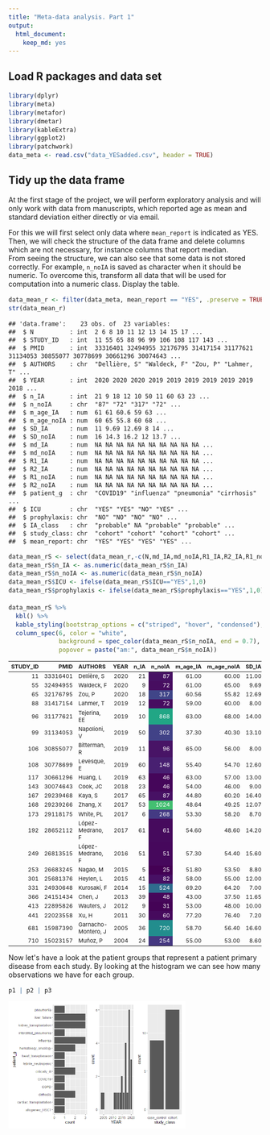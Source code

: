 ```yaml
---
title: "Meta-data analysis. Part 1"
output: 
  html_document: 
    keep_md: yes
---
```




## Load R packages and data set


```r
library(dplyr)
library(meta)
library(metafor)
library(dmetar)
library(kableExtra)
library(ggplot2)
library(patchwork)
data_meta <- read.csv("data_YESadded.csv", header = TRUE)
```

## Tidy up the data frame

At the first stage of the project, we will perform exploratory analysis and will only work with data from manuscripts, which reported age as mean and standard deviation either directly or via email.

For this we will first select only data where `mean_report` is indicated as YES.
Then, we will check the structure of the data frame and delete columns which are not necessary, for instance columns that report median.  
From seeing the structure, we can also see that some data is not stored correctly. For example, `n_noIA` is saved as character when it should be numeric. To overcome this, transform all data that will be used for computation into a numeric class. 
Display the table.

```r
data_mean_r <- filter(data_meta, mean_report == "YES", .preserve = TRUE)
str(data_mean_r)
```

```
## 'data.frame':	23 obs. of  23 variables:
##  $ N          : int  2 6 8 10 11 12 13 14 15 17 ...
##  $ STUDY_ID   : int  11 55 65 88 96 99 106 108 117 143 ...
##  $ PMID       : int  33316401 32494955 32176795 31417154 31177621 31134053 30855077 30778699 30661296 30074643 ...
##  $ AUTHORS    : chr  "Dellière, S" "Waldeck, F" "Zou, P" "Lahmer, T" ...
##  $ YEAR       : int  2020 2020 2020 2019 2019 2019 2019 2019 2019 2018 ...
##  $ n_IA       : int  21 9 18 12 10 50 11 60 63 23 ...
##  $ n_noIA     : chr  "87" "72" "317" "72" ...
##  $ m_age_IA   : num  61 61 60.6 59 63 ...
##  $ m_age_noIA : num  60 65 55.8 60 68 ...
##  $ SD_IA      : num  11 9.69 12.69 8 14 ...
##  $ SD_noIA    : num  16 14.3 16.2 12 13.7 ...
##  $ md_IA      : num  NA NA NA NA NA NA NA NA NA NA ...
##  $ md_noIA    : num  NA NA NA NA NA NA NA NA NA NA ...
##  $ R1_IA      : num  NA NA NA NA NA NA NA NA NA NA ...
##  $ R2_IA      : num  NA NA NA NA NA NA NA NA NA NA ...
##  $ R1_noIA    : num  NA NA NA NA NA NA NA NA NA NA ...
##  $ R2_noIA    : num  NA NA NA NA NA NA NA NA NA NA ...
##  $ patient_g  : chr  "COVID19" "influenza" "pneumonia" "cirrhosis" ...
##  $ ICU        : chr  "YES" "YES" "NO" "YES" ...
##  $ prophylaxis: chr  "NO" "NO" "NO" "NO" ...
##  $ IA_class   : chr  "probable" NA "probable" "probable" ...
##  $ study_class: chr  "cohort" "cohort" "cohort" "cohort" ...
##  $ mean_report: chr  "YES" "YES" "YES" "YES" ...
```

```r
data_mean_rS <- select(data_mean_r,-c(N,md_IA,md_noIA,R1_IA,R2_IA,R1_noIA,R2_noIA, mean_report))
data_mean_rS$n_IA <- as.numeric(data_mean_rS$n_IA)
data_mean_rS$n_noIA <- as.numeric(data_mean_rS$n_noIA)
data_mean_rS$ICU <- ifelse(data_mean_rS$ICU=="YES",1,0)
data_mean_rS$prophylaxis <- ifelse(data_mean_rS$prophylaxis=="YES",1,0)

data_mean_rS %>%
  kbl() %>%
  kable_styling(bootstrap_options = c("striped", "hover", "condensed"), font_size = 11) %>%
  column_spec(6, color = "white",
              background = spec_color(data_mean_rS$n_noIA, end = 0.7),
              popover = paste("am:", data_mean_rS$n_noIA)) 
```

<table class="table table-striped table-hover table-condensed" style="font-size: 11px; margin-left: auto; margin-right: auto;">
 <thead>
  <tr>
   <th style="text-align:right;"> STUDY_ID </th>
   <th style="text-align:right;"> PMID </th>
   <th style="text-align:left;"> AUTHORS </th>
   <th style="text-align:right;"> YEAR </th>
   <th style="text-align:right;"> n_IA </th>
   <th style="text-align:right;"> n_noIA </th>
   <th style="text-align:right;"> m_age_IA </th>
   <th style="text-align:right;"> m_age_noIA </th>
   <th style="text-align:right;"> SD_IA </th>
   <th style="text-align:right;"> SD_noIA </th>
   <th style="text-align:left;"> patient_g </th>
   <th style="text-align:right;"> ICU </th>
   <th style="text-align:right;"> prophylaxis </th>
   <th style="text-align:left;"> IA_class </th>
   <th style="text-align:left;"> study_class </th>
  </tr>
 </thead>
<tbody>
  <tr>
   <td style="text-align:right;"> 11 </td>
   <td style="text-align:right;"> 33316401 </td>
   <td style="text-align:left;"> Dellière, S </td>
   <td style="text-align:right;"> 2020 </td>
   <td style="text-align:right;"> 21 </td>
   <td style="text-align:right;color: white !important;background-color: rgba(71, 17, 100, 1) !important;" data-toggle="popover" data-container="body" data-trigger="hover" data-placement="right" data-content="am: 87"> 87 </td>
   <td style="text-align:right;"> 61.00 </td>
   <td style="text-align:right;"> 60.00 </td>
   <td style="text-align:right;"> 11.00 </td>
   <td style="text-align:right;"> 16.00 </td>
   <td style="text-align:left;"> COVID19 </td>
   <td style="text-align:right;"> 1 </td>
   <td style="text-align:right;"> 0 </td>
   <td style="text-align:left;"> probable </td>
   <td style="text-align:left;"> cohort </td>
  </tr>
  <tr>
   <td style="text-align:right;"> 55 </td>
   <td style="text-align:right;"> 32494955 </td>
   <td style="text-align:left;"> Waldeck, F </td>
   <td style="text-align:right;"> 2020 </td>
   <td style="text-align:right;"> 9 </td>
   <td style="text-align:right;color: white !important;background-color: rgba(71, 13, 96, 1) !important;" data-toggle="popover" data-container="body" data-trigger="hover" data-placement="right" data-content="am: 72"> 72 </td>
   <td style="text-align:right;"> 61.00 </td>
   <td style="text-align:right;"> 65.00 </td>
   <td style="text-align:right;"> 9.69 </td>
   <td style="text-align:right;"> 14.31 </td>
   <td style="text-align:left;"> influenza </td>
   <td style="text-align:right;"> 1 </td>
   <td style="text-align:right;"> 0 </td>
   <td style="text-align:left;"> NA </td>
   <td style="text-align:left;"> cohort </td>
  </tr>
  <tr>
   <td style="text-align:right;"> 65 </td>
   <td style="text-align:right;"> 32176795 </td>
   <td style="text-align:left;"> Zou, P </td>
   <td style="text-align:right;"> 2020 </td>
   <td style="text-align:right;"> 18 </td>
   <td style="text-align:right;color: white !important;background-color: rgba(64, 69, 136, 1) !important;" data-toggle="popover" data-container="body" data-trigger="hover" data-placement="right" data-content="am: 317"> 317 </td>
   <td style="text-align:right;"> 60.56 </td>
   <td style="text-align:right;"> 55.82 </td>
   <td style="text-align:right;"> 12.69 </td>
   <td style="text-align:right;"> 16.23 </td>
   <td style="text-align:left;"> pneumonia </td>
   <td style="text-align:right;"> 0 </td>
   <td style="text-align:right;"> 0 </td>
   <td style="text-align:left;"> probable </td>
   <td style="text-align:left;"> cohort </td>
  </tr>
  <tr>
   <td style="text-align:right;"> 88 </td>
   <td style="text-align:right;"> 31417154 </td>
   <td style="text-align:left;"> Lahmer, T </td>
   <td style="text-align:right;"> 2019 </td>
   <td style="text-align:right;"> 12 </td>
   <td style="text-align:right;color: white !important;background-color: rgba(71, 13, 96, 1) !important;" data-toggle="popover" data-container="body" data-trigger="hover" data-placement="right" data-content="am: 72"> 72 </td>
   <td style="text-align:right;"> 59.00 </td>
   <td style="text-align:right;"> 60.00 </td>
   <td style="text-align:right;"> 8.00 </td>
   <td style="text-align:right;"> 12.00 </td>
   <td style="text-align:left;"> cirrhosis </td>
   <td style="text-align:right;"> 1 </td>
   <td style="text-align:right;"> 0 </td>
   <td style="text-align:left;"> probable </td>
   <td style="text-align:left;"> cohort </td>
  </tr>
  <tr>
   <td style="text-align:right;"> 96 </td>
   <td style="text-align:right;"> 31177621 </td>
   <td style="text-align:left;"> Tejerina, EE </td>
   <td style="text-align:right;"> 2019 </td>
   <td style="text-align:right;"> 10 </td>
   <td style="text-align:right;color: white !important;background-color: rgba(33, 166, 133, 1) !important;" data-toggle="popover" data-container="body" data-trigger="hover" data-placement="right" data-content="am: 868"> 868 </td>
   <td style="text-align:right;"> 63.00 </td>
   <td style="text-align:right;"> 68.00 </td>
   <td style="text-align:right;"> 14.00 </td>
   <td style="text-align:right;"> 13.70 </td>
   <td style="text-align:left;"> critically_ill </td>
   <td style="text-align:right;"> 1 </td>
   <td style="text-align:right;"> 0 </td>
   <td style="text-align:left;"> proven </td>
   <td style="text-align:left;"> cohort </td>
  </tr>
  <tr>
   <td style="text-align:right;"> 99 </td>
   <td style="text-align:right;"> 31134053 </td>
   <td style="text-align:left;"> Napolioni, V </td>
   <td style="text-align:right;"> 2019 </td>
   <td style="text-align:right;"> 50 </td>
   <td style="text-align:right;color: white !important;background-color: rgba(65, 66, 135, 1) !important;" data-toggle="popover" data-container="body" data-trigger="hover" data-placement="right" data-content="am: 302"> 302 </td>
   <td style="text-align:right;"> 37.30 </td>
   <td style="text-align:right;"> 40.30 </td>
   <td style="text-align:right;"> 13.10 </td>
   <td style="text-align:right;"> 15.00 </td>
   <td style="text-align:left;"> allogeneic_HSCT </td>
   <td style="text-align:right;"> 0 </td>
   <td style="text-align:right;"> 0 </td>
   <td style="text-align:left;"> NA </td>
   <td style="text-align:left;"> cohort </td>
  </tr>
  <tr>
   <td style="text-align:right;"> 106 </td>
   <td style="text-align:right;"> 30855077 </td>
   <td style="text-align:left;"> Bitterman, R </td>
   <td style="text-align:right;"> 2019 </td>
   <td style="text-align:right;"> 11 </td>
   <td style="text-align:right;color: white !important;background-color: rgba(72, 20, 102, 1) !important;" data-toggle="popover" data-container="body" data-trigger="hover" data-placement="right" data-content="am: 96"> 96 </td>
   <td style="text-align:right;"> 65.00 </td>
   <td style="text-align:right;"> 56.00 </td>
   <td style="text-align:right;"> 8.00 </td>
   <td style="text-align:right;"> 16.00 </td>
   <td style="text-align:left;"> hematology_oncology </td>
   <td style="text-align:right;"> 0 </td>
   <td style="text-align:right;"> 1 </td>
   <td style="text-align:left;"> proven </td>
   <td style="text-align:left;"> cohort </td>
  </tr>
  <tr>
   <td style="text-align:right;"> 108 </td>
   <td style="text-align:right;"> 30778699 </td>
   <td style="text-align:left;"> Levesque, E </td>
   <td style="text-align:right;"> 2019 </td>
   <td style="text-align:right;"> 60 </td>
   <td style="text-align:right;color: white !important;background-color: rgba(72, 32, 113, 1) !important;" data-toggle="popover" data-container="body" data-trigger="hover" data-placement="right" data-content="am: 148"> 148 </td>
   <td style="text-align:right;"> 55.40 </td>
   <td style="text-align:right;"> 54.70 </td>
   <td style="text-align:right;"> 12.60 </td>
   <td style="text-align:right;"> 11.50 </td>
   <td style="text-align:left;"> cirrhosis </td>
   <td style="text-align:right;"> 1 </td>
   <td style="text-align:right;"> 0 </td>
   <td style="text-align:left;"> MIX </td>
   <td style="text-align:left;"> case_control </td>
  </tr>
  <tr>
   <td style="text-align:right;"> 117 </td>
   <td style="text-align:right;"> 30661296 </td>
   <td style="text-align:left;"> Huang, L </td>
   <td style="text-align:right;"> 2019 </td>
   <td style="text-align:right;"> 63 </td>
   <td style="text-align:right;color: white !important;background-color: rgba(69, 6, 90, 1) !important;" data-toggle="popover" data-container="body" data-trigger="hover" data-placement="right" data-content="am: 46"> 46 </td>
   <td style="text-align:right;"> 63.00 </td>
   <td style="text-align:right;"> 57.00 </td>
   <td style="text-align:right;"> 13.00 </td>
   <td style="text-align:right;"> 18.00 </td>
   <td style="text-align:left;"> influenza </td>
   <td style="text-align:right;"> 1 </td>
   <td style="text-align:right;"> 0 </td>
   <td style="text-align:left;"> MIX </td>
   <td style="text-align:left;"> cohort </td>
  </tr>
  <tr>
   <td style="text-align:right;"> 143 </td>
   <td style="text-align:right;"> 30074643 </td>
   <td style="text-align:left;"> Cook, JC </td>
   <td style="text-align:right;"> 2018 </td>
   <td style="text-align:right;"> 23 </td>
   <td style="text-align:right;color: white !important;background-color: rgba(69, 6, 90, 1) !important;" data-toggle="popover" data-container="body" data-trigger="hover" data-placement="right" data-content="am: 46"> 46 </td>
   <td style="text-align:right;"> 54.00 </td>
   <td style="text-align:right;"> 46.00 </td>
   <td style="text-align:right;"> 9.00 </td>
   <td style="text-align:right;"> 14.00 </td>
   <td style="text-align:left;"> cardiac_transplantation </td>
   <td style="text-align:right;"> 0 </td>
   <td style="text-align:right;"> 0 </td>
   <td style="text-align:left;"> MIX </td>
   <td style="text-align:left;"> case_control </td>
  </tr>
  <tr>
   <td style="text-align:right;"> 167 </td>
   <td style="text-align:right;"> 29239468 </td>
   <td style="text-align:left;"> Kaya, S </td>
   <td style="text-align:right;"> 2017 </td>
   <td style="text-align:right;"> 65 </td>
   <td style="text-align:right;color: white !important;background-color: rgba(71, 17, 100, 1) !important;" data-toggle="popover" data-container="body" data-trigger="hover" data-placement="right" data-content="am: 87"> 87 </td>
   <td style="text-align:right;"> 44.80 </td>
   <td style="text-align:right;"> 60.20 </td>
   <td style="text-align:right;"> 16.40 </td>
   <td style="text-align:right;"> 17.10 </td>
   <td style="text-align:left;"> febrile_neutropenic </td>
   <td style="text-align:right;"> 0 </td>
   <td style="text-align:right;"> 1 </td>
   <td style="text-align:left;"> MIX </td>
   <td style="text-align:left;"> case_control </td>
  </tr>
  <tr>
   <td style="text-align:right;"> 168 </td>
   <td style="text-align:right;"> 29239266 </td>
   <td style="text-align:left;"> Zhang, X </td>
   <td style="text-align:right;"> 2017 </td>
   <td style="text-align:right;"> 53 </td>
   <td style="text-align:right;color: white !important;background-color: rgba(67, 191, 113, 1) !important;" data-toggle="popover" data-container="body" data-trigger="hover" data-placement="right" data-content="am: 1024"> 1024 </td>
   <td style="text-align:right;"> 48.64 </td>
   <td style="text-align:right;"> 49.25 </td>
   <td style="text-align:right;"> 12.07 </td>
   <td style="text-align:right;"> 13.52 </td>
   <td style="text-align:left;"> liver_failure </td>
   <td style="text-align:right;"> 0 </td>
   <td style="text-align:right;"> 0 </td>
   <td style="text-align:left;"> NA </td>
   <td style="text-align:left;"> cohort </td>
  </tr>
  <tr>
   <td style="text-align:right;"> 173 </td>
   <td style="text-align:right;"> 29118175 </td>
   <td style="text-align:left;"> White, PL </td>
   <td style="text-align:right;"> 2017 </td>
   <td style="text-align:right;"> 6 </td>
   <td style="text-align:right;color: white !important;background-color: rgba(68, 58, 131, 1) !important;" data-toggle="popover" data-container="body" data-trigger="hover" data-placement="right" data-content="am: 268"> 268 </td>
   <td style="text-align:right;"> 53.30 </td>
   <td style="text-align:right;"> 58.20 </td>
   <td style="text-align:right;"> 8.70 </td>
   <td style="text-align:right;"> 14.30 </td>
   <td style="text-align:left;"> hematology_oncology </td>
   <td style="text-align:right;"> 0 </td>
   <td style="text-align:right;"> 0 </td>
   <td style="text-align:left;"> proven </td>
   <td style="text-align:left;"> cohort </td>
  </tr>
  <tr>
   <td style="text-align:right;"> 192 </td>
   <td style="text-align:right;"> 28652112 </td>
   <td style="text-align:left;"> López-Medrano, F </td>
   <td style="text-align:right;"> 2017 </td>
   <td style="text-align:right;"> 61 </td>
   <td style="text-align:right;color: white !important;background-color: rgba(70, 10, 93, 1) !important;" data-toggle="popover" data-container="body" data-trigger="hover" data-placement="right" data-content="am: 61"> 61 </td>
   <td style="text-align:right;"> 54.60 </td>
   <td style="text-align:right;"> 48.60 </td>
   <td style="text-align:right;"> 14.20 </td>
   <td style="text-align:right;"> 15.50 </td>
   <td style="text-align:left;"> kidney_transplantation </td>
   <td style="text-align:right;"> 0 </td>
   <td style="text-align:right;"> 0 </td>
   <td style="text-align:left;"> MIX </td>
   <td style="text-align:left;"> case_control </td>
  </tr>
  <tr>
   <td style="text-align:right;"> 249 </td>
   <td style="text-align:right;"> 26813515 </td>
   <td style="text-align:left;"> López-Medrano, F </td>
   <td style="text-align:right;"> 2016 </td>
   <td style="text-align:right;"> 51 </td>
   <td style="text-align:right;color: white !important;background-color: rgba(70, 8, 92, 1) !important;" data-toggle="popover" data-container="body" data-trigger="hover" data-placement="right" data-content="am: 51"> 51 </td>
   <td style="text-align:right;"> 57.30 </td>
   <td style="text-align:right;"> 54.40 </td>
   <td style="text-align:right;"> 15.60 </td>
   <td style="text-align:right;"> 14.50 </td>
   <td style="text-align:left;"> kidney_transplantation </td>
   <td style="text-align:right;"> 0 </td>
   <td style="text-align:right;"> 0 </td>
   <td style="text-align:left;"> MIX </td>
   <td style="text-align:left;"> case_control </td>
  </tr>
  <tr>
   <td style="text-align:right;"> 253 </td>
   <td style="text-align:right;"> 26683245 </td>
   <td style="text-align:left;"> Nagao, M </td>
   <td style="text-align:right;"> 2015 </td>
   <td style="text-align:right;"> 5 </td>
   <td style="text-align:right;color: white !important;background-color: rgba(68, 1, 84, 1) !important;" data-toggle="popover" data-container="body" data-trigger="hover" data-placement="right" data-content="am: 25"> 25 </td>
   <td style="text-align:right;"> 51.80 </td>
   <td style="text-align:right;"> 53.50 </td>
   <td style="text-align:right;"> 8.80 </td>
   <td style="text-align:right;"> 10.80 </td>
   <td style="text-align:left;"> liver_failure </td>
   <td style="text-align:right;"> 0 </td>
   <td style="text-align:right;"> 1 </td>
   <td style="text-align:left;"> MIX </td>
   <td style="text-align:left;"> case_control </td>
  </tr>
  <tr>
   <td style="text-align:right;"> 301 </td>
   <td style="text-align:right;"> 25681376 </td>
   <td style="text-align:left;"> Heylen, L </td>
   <td style="text-align:right;"> 2015 </td>
   <td style="text-align:right;"> 41 </td>
   <td style="text-align:right;color: white !important;background-color: rgba(71, 16, 100, 1) !important;" data-toggle="popover" data-container="body" data-trigger="hover" data-placement="right" data-content="am: 82"> 82 </td>
   <td style="text-align:right;"> 58.00 </td>
   <td style="text-align:right;"> 55.00 </td>
   <td style="text-align:right;"> 12.00 </td>
   <td style="text-align:right;"> 12.00 </td>
   <td style="text-align:left;"> kidney_transplantation </td>
   <td style="text-align:right;"> 0 </td>
   <td style="text-align:right;"> 0 </td>
   <td style="text-align:left;"> MIX </td>
   <td style="text-align:left;"> case_control </td>
  </tr>
  <tr>
   <td style="text-align:right;"> 331 </td>
   <td style="text-align:right;"> 24930648 </td>
   <td style="text-align:left;"> Kurosaki, F </td>
   <td style="text-align:right;"> 2014 </td>
   <td style="text-align:right;"> 15 </td>
   <td style="text-align:right;color: white !important;background-color: rgba(47, 108, 142, 1) !important;" data-toggle="popover" data-container="body" data-trigger="hover" data-placement="right" data-content="am: 524"> 524 </td>
   <td style="text-align:right;"> 69.20 </td>
   <td style="text-align:right;"> 64.20 </td>
   <td style="text-align:right;"> 7.00 </td>
   <td style="text-align:right;"> 10.60 </td>
   <td style="text-align:left;"> interstitial_pneumonia </td>
   <td style="text-align:right;"> 0 </td>
   <td style="text-align:right;"> 0 </td>
   <td style="text-align:left;"> proven </td>
   <td style="text-align:left;"> cohort </td>
  </tr>
  <tr>
   <td style="text-align:right;"> 366 </td>
   <td style="text-align:right;"> 24151434 </td>
   <td style="text-align:left;"> Chen, J </td>
   <td style="text-align:right;"> 2013 </td>
   <td style="text-align:right;"> 39 </td>
   <td style="text-align:right;color: white !important;background-color: rgba(70, 7, 90, 1) !important;" data-toggle="popover" data-container="body" data-trigger="hover" data-placement="right" data-content="am: 48"> 48 </td>
   <td style="text-align:right;"> 43.00 </td>
   <td style="text-align:right;"> 37.50 </td>
   <td style="text-align:right;"> 11.65 </td>
   <td style="text-align:right;"> 9.16 </td>
   <td style="text-align:left;"> liver_failure </td>
   <td style="text-align:right;"> 1 </td>
   <td style="text-align:right;"> 0 </td>
   <td style="text-align:left;"> MIX </td>
   <td style="text-align:left;"> case_control </td>
  </tr>
  <tr>
   <td style="text-align:right;"> 413 </td>
   <td style="text-align:right;"> 22895826 </td>
   <td style="text-align:left;"> Wauters, J </td>
   <td style="text-align:right;"> 2012 </td>
   <td style="text-align:right;"> 9 </td>
   <td style="text-align:right;color: white !important;background-color: rgba(68, 3, 86, 1) !important;" data-toggle="popover" data-container="body" data-trigger="hover" data-placement="right" data-content="am: 31"> 31 </td>
   <td style="text-align:right;"> 53.00 </td>
   <td style="text-align:right;"> 48.00 </td>
   <td style="text-align:right;"> 10.00 </td>
   <td style="text-align:right;"> 14.00 </td>
   <td style="text-align:left;"> influenza </td>
   <td style="text-align:right;"> 1 </td>
   <td style="text-align:right;"> 0 </td>
   <td style="text-align:left;"> MIX </td>
   <td style="text-align:left;"> cohort </td>
  </tr>
  <tr>
   <td style="text-align:right;"> 441 </td>
   <td style="text-align:right;"> 22023558 </td>
   <td style="text-align:left;"> Xu, H </td>
   <td style="text-align:right;"> 2011 </td>
   <td style="text-align:right;"> 30 </td>
   <td style="text-align:right;color: white !important;background-color: rgba(70, 10, 93, 1) !important;" data-toggle="popover" data-container="body" data-trigger="hover" data-placement="right" data-content="am: 60"> 60 </td>
   <td style="text-align:right;"> 77.20 </td>
   <td style="text-align:right;"> 76.40 </td>
   <td style="text-align:right;"> 7.20 </td>
   <td style="text-align:right;"> 8.30 </td>
   <td style="text-align:left;"> COPD </td>
   <td style="text-align:right;"> 0 </td>
   <td style="text-align:right;"> 0 </td>
   <td style="text-align:left;"> probable </td>
   <td style="text-align:left;"> case_control </td>
  </tr>
  <tr>
   <td style="text-align:right;"> 681 </td>
   <td style="text-align:right;"> 15987390 </td>
   <td style="text-align:left;"> Garnacho-Montero, J </td>
   <td style="text-align:right;"> 2005 </td>
   <td style="text-align:right;"> 36 </td>
   <td style="text-align:right;color: white !important;background-color: rgba(34, 141, 141, 1) !important;" data-toggle="popover" data-container="body" data-trigger="hover" data-placement="right" data-content="am: 720"> 720 </td>
   <td style="text-align:right;"> 58.70 </td>
   <td style="text-align:right;"> 56.40 </td>
   <td style="text-align:right;"> 16.60 </td>
   <td style="text-align:right;"> 17.40 </td>
   <td style="text-align:left;"> critically_ill </td>
   <td style="text-align:right;"> 1 </td>
   <td style="text-align:right;"> 0 </td>
   <td style="text-align:left;"> MIX </td>
   <td style="text-align:left;"> NA </td>
  </tr>
  <tr>
   <td style="text-align:right;"> 710 </td>
   <td style="text-align:right;"> 15023157 </td>
   <td style="text-align:left;"> Muñoz, P </td>
   <td style="text-align:right;"> 2004 </td>
   <td style="text-align:right;"> 24 </td>
   <td style="text-align:right;color: white !important;background-color: rgba(69, 56, 129, 1) !important;" data-toggle="popover" data-container="body" data-trigger="hover" data-placement="right" data-content="am: 254"> 254 </td>
   <td style="text-align:right;"> 55.00 </td>
   <td style="text-align:right;"> 53.00 </td>
   <td style="text-align:right;"> 8.60 </td>
   <td style="text-align:right;"> 9.70 </td>
   <td style="text-align:left;"> heart_transplanaion </td>
   <td style="text-align:right;"> 0 </td>
   <td style="text-align:right;"> 1 </td>
   <td style="text-align:left;"> MIX </td>
   <td style="text-align:left;"> cohort </td>
  </tr>
</tbody>
</table>

Now let's have a look at the patient groups that represent a patient primary disease from each study. By looking at the histogram we can see how many observations we have for each group.




```r
p1 | p2 | p3
```

<img src="meta_analysis1_files/figure-html/unnamed-chunk-2-1.png" width="70%" />
